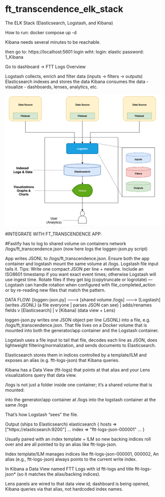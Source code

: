 # ft_transcendence_elk_stack

The ELK Stack (Elasticsearch, Logstash, and Kibana)

How to run:
docker compose up -d

Kibana needs several minutes to be reachable.

then go to: https://localhost:5601
login wiht:
login: elastic
password: 1_Kibana

Go to dashboard -> FTT Logs Overview

Logstash collects, enrich and filter data (inputs -> filters -> outputs)
Elasticsearch indexes and stores the data
Kibana consumes the data - visualize - dashboards, lenses, analytics, etc.

![Alt text](technolush-elk-stack.png)

#INTEGRATE WITH FT_TRANSCENDENCE APP:

#Fastify has to log to shared volume on containers network /logs/ft_transcendence.json (now here logs the loggen-json.py script)

App writes JSONL to /logs/ft_transcendence.json.
Ensure both the app container and logstash mount the same volume at /logs.
Logstash file input tails it.
Tips:
Write one compact JSON per line + newline.
Include an ISO8601 timestamp if you want exact event times; otherwise Logstash will use ingest time.
Rotate files if they get big (copytruncate or logrotate) — Logstash can handle rotation when configured with file_completed_action or by re-reading new files that match the pattern.



DATA FLOW:
[loggen-json.py]  --->  [shared volume /logs]  --->  [Logstash]
 (writes JSONL)           (a file everyone            |  parses JSON
                           can see)                   |  adds/renames fields
                                                     v
                                                  [Elasticsearch]
                                                     |
                                                     v
                                                   [Kibana]
                                            (data view + Lens)


loggen-json.py writes one JSON object per line (JSONL) into a file, e.g. /logs/ft_transcendence.json.
That file lives on a Docker volume that is mounted into both the generator/app container and the Logstash container.

Logstash uses a file input to tail that file, decodes each line as JSON, does lightweight filtering/normalization, and sends documents to Elasticsearch.

Elasticsearch stores them in indices controlled by a template/ILM and exposes an alias (e.g. ftt-logs-json) that Kibana queries.

Kibana has a Data View (ftt-logs) that points at that alias and your Lens visualizations query that data view.

/logs is not just a folder inside one container; it’s a shared volume that is mounted:

into the generator/app container at /logs
into the logstash container at the same /logs

That’s how Logstash “sees” the file.

Output (ships to Elasticsearch)
elasticsearch { hosts => ["https://elasticsearch:9200"] … index => "ftt-logs-json-000001" ... }

Usually paired with an index template + ILM so new backing indices roll over and are all pointed to by an alias like ftt-logs-json.


Index template/ILM manages indices like ftt-logs-json-000001, 000002,
An alias (e.g., ftt-logs-json) always points to the current write index.

In Kibana a Data View named FTT Logs with id ftt-logs and title ftt-logs-json* (so it matches the alias/backing indices).

Lens panels are wired to that data view id; dashboard is being opened, Kibana queries via that alias, not hardcoded index names.
